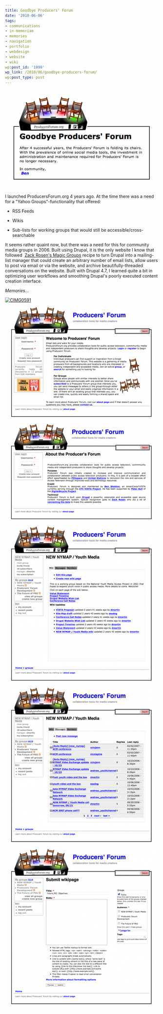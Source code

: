 ```yaml
---
title: Goodbye Producers' Forum
date: '2010-06-06'
tags:
- communications
- in-memoriam
- memories
- navigation
- portfolio
- webdesign
- website
- wiki
wp:post_id: '1999'
wp_link: /2010/06/goodbye-producers-forum/
wp:post_type: post
---
```


![](2010-06-06-Goodbye-Producers-Forum/Goodbye-Producers-Forum-500x324.png "Goodbye Producers Forum")

I launched ProducersForum.org 4 years ago. At the time there was a need for a "Yahoo Groups"-functionality that offered:

- RSS Feeds

- Wikis

- Sub-lists for working groups that would still be accessible/cross-searchable

It seems rather quaint now, but there was a need for this for community media groups in 2006. Built using Drupal, it is the only website I know that followed  [Zack Rosen's Magic Groups](http://www.zacker.org/magic-groups-screencast) recipe to turn Drupal into a mailing-list manager that could create an arbitrary number of email lists, allow users to post via email or via the website, and archive beautifully-threaded conversations on the website. Built with Drupal 4.7, I learned quite a bit in optimizing user workflows and smoothing Drupal's poorly executed content creation interface.

_Memories..._

[ ![CIMG0591](http://farm4.static.flickr.com/3263/2684959943_dd7f8a7025.jpg) ](http://www.flickr.com/photos/bensheldon/2684959943/ "CIMG0591 by bensheldon, on Flickr")

[ ![](2010-06-06-Goodbye-Producers-Forum/Producers-Forum-collaboration-tools-for-media-creators_1243800159999-500x379.png "Producers' Forum | collaboration tools for media creators_1243800159999") ](2010-06-06-Goodbye-Producers-Forum/Producers-Forum-collaboration-tools-for-media-creators_1243800159999.png) [ ![](2010-06-06-Goodbye-Producers-Forum/About-the-Producers-Forum-Producers-Forum_1243800321575-500x332.png "About the Producer's Forum | Producers' Forum_1243800321575") ](2010-06-06-Goodbye-Producers-Forum/About-the-Producers-Forum-Producers-Forum_1243800321575.png) [ ![](2010-06-06-Goodbye-Producers-Forum/Youth-Media-Producers-Forum_1243800428293-500x524.png "Youth Media | Producers' Forum_1243800428293") ](2010-06-06-Goodbye-Producers-Forum/Youth-Media-Producers-Forum_1243800428293.png) [ ![](2010-06-06-Goodbye-Producers-Forum/Youth-Media-Producers-Forum_1243800433509-500x524.png "Youth Media | Producers' Forum_1243800433509") ](2010-06-06-Goodbye-Producers-Forum/Youth-Media-Producers-Forum_1243800433509.png) [ ![](2010-06-06-Goodbye-Producers-Forum/Submit-wikipage-Producers-Forum_1243800483059-500x527.png "Submit wikipage | Producers' Forum_1243800483059") ](2010-06-06-Goodbye-Producers-Forum/Submit-wikipage-Producers-Forum_1243800483059.png)
